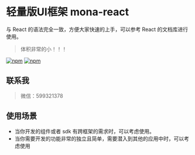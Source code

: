 # 轻量版UI框架 mona-react

与 React 的语法完全一致，方便大家快速的上手，可以参考 React 的文档库进行使用。
> 体积非常的小！！！

[![npm](https://img.shields.io/npm/v/mona-react.svg?style=flat-square)](https://www.npmjs.com/package/mona-react) [![npm](https://img.shields.io/npm/dt/mona-react.svg?style=flat-square)](https://www.npmjs.com/package/mona-react)

## 联系我
> 微信：599321378

## 使用场景

* 当你开发的组件或者 sdk 有跨框架的需求时，可以考虑使用。
* 当你需要开发的功能非常的独立且简单，需要潜入到其他的应用中时，可以考虑使用
